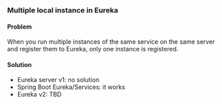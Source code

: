 ### Multiple local instance in Eureka

#### Problem

When you run multiple instances of the same service on the same server and register them to Eureka, only one instance is registered. 

#### Solution 

- Eureka server v1: no solution
- Spring Boot Eureka/Services: it works
- Eureka v2: TBD
